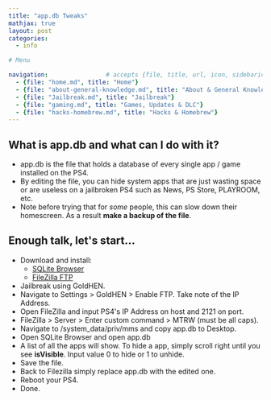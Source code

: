 ```yaml
---
title: "app.db Tweaks"
mathjax: true
layout: post
categories:
  - info

# Menu

navigation:                # accepts {file, title, url, icon, sidebaricon}
  - {file: "home.md", title: "Home"}
  - {file: "about-general-knowledge.md", title: "About & General Knowledge"}
  - {file: "Jailbreak.md", title: "Jailbreak"}
  - {file: "gaming.md", title: "Games, Updates & DLC"}
  - {file: "hacks-homebrew.md", title: "Hacks & Homebrew"}
---
```


## What is app.db and what can I do with it?

* app.db is the file that holds a database of every single app / game installed on the PS4.
* By editing the file, you can hide system apps that are just wasting space or are useless on a jailbroken PS4 such as News, PS Store, PLAYROOM, etc.
* Note before trying that for *some* people, this can slow down their homescreen. As a result **make a backup of the file**.

## Enough talk, let's start...

* Download and install:
     * <a href="https://sqlitebrowser.org/dl/"> SQLite Browser </a>
     * <a href="https://filezilla-project.org/download.php?type=client"> FileZilla FTP </a>
 * Jailbreak using GoldHEN.
 * Navigate to Settings > GoldHEN > Enable FTP. Take note of the IP Address.
 * Open FileZilla and input PS4's IP Address on host and 2121 on port.
 * FileZilla > Server > Enter custom command > MTRW (must be all caps).
 * Navigate to /system_data/priv/mms and copy app.db to Desktop.
 * Open SQLite Browser and open app.db
 * A list of all the apps will show. To hide a app, simply scroll right until you see **isVisible**. Input value 0 to hide or 1 to unhide.
 * Save the file.
 * Back to Filezilla simply replace app.db with the edited one.
 * Reboot your PS4.
 * Done.
